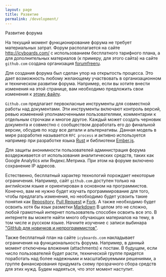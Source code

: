```yaml
---
layout: page
title: Развитие
permalink: /development/
---
```

Развитие форума

На текущий момент функционирование форума не требует материальных затрат. Форум располагается на сайте http://icyboards.com/ с использованием бесплатного тарифного плана, а для дополнительных материалов (к примеру, для этого сайта) на сайте `github.com` создана организация [forumfreeru](https://github.com/forumfreeru). 

Для создания форума был сделан упор на открытость процесса. Это дает возможность любому желающему участвовать в организационном и техническом развитии форума. Например, если вы хотите внести изменения на этой странице, вам необходимо предложить свои изменения к [этому файлу](https://github.com/forumfreeru/forumfreeru.github.io/blob/master/development.md).

`Github.com` предлагает первокласные инструменты для совместной работы над документами. Эти инструменты включают контроль версий, ревью изменений уполнамоченными пользователями, комментарии к отдельным строчкам и многое другое. Каждый может создать черновик документа и совместно с сообществом доработать его до финальной версии, обсудив по ходу все детали и альтернативы. Данная модель в мире разработке называется `RFC process` и активно используется например при разработке языка [Rust](https://github.com/rust-lang/rfcs) и библиотеки [Ember.js](https://github.com/emberjs/rfcs).  

Для защиты анонимности пользователей администрация форума воздерживается от использования аналитических средств, таких как Google Analytics или Яндекс.Метрика. При этом на форуме включено сохранение IP адресов.

Естественно, бесплатный характер технологий порождает некоторые ограничения. Например, сайт `github.com` доступен только на английском языке и ориентирован в основном на программистов. Конечно, вам не нужно будет изучать программирование для того, чтобы предлагать изменения, но необходимо будет усвоить такие понятия как [Repository](https://help.github.com/articles/create-a-repo/), [Pull Request](https://help.github.com/articles/about-pull-requests/) и [Fork](https://help.github.com/articles/fork-a-repo/#fork-an-example-repository). А также необходимо будет освоить хотя бы язык разметки [Markdown](https://help.github.com/articles/basic-writing-and-formatting-syntax/) В целом это не сложно, любой грамотный интернет пользователь способен освоить все это. В интернете вы можете найти много обучающих материалов на тему, в том числе и русском языке. Начните изучение с записи выбинара ["GitHub для новичков и непрограммистов"](https://youtu.be/1QtkZQ-sr7I).

Также бесплатный план на сайте `icyboards.com` накладывает ограничения на функциональность форума. Например, в данный момент отключены вложения (attachments) к постам. В будущем, если число пользователей будет расти, технической группе придется поработать над более надежными и масштабируемыми решениями, а группе финансирования придумать схему прозрачного сбора средств для этих нужд. Будем надеяться, что этот момент наступит. 

